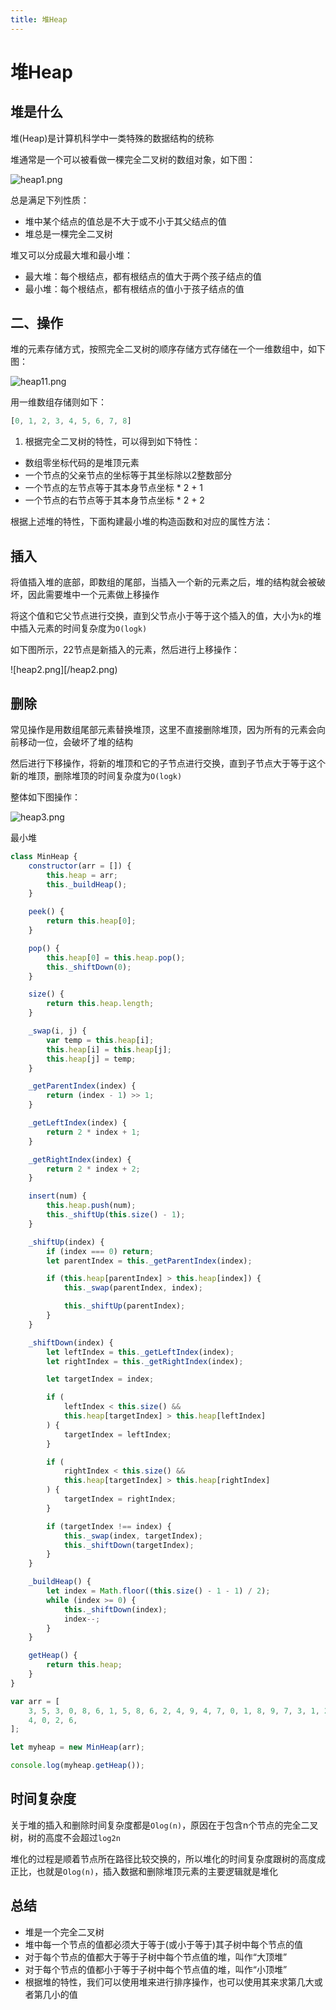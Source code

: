 ```yaml
---
title: 堆Heap
---
```


# 堆Heap

## 堆是什么

堆(Heap)是计算机科学中一类特殊的数据结构的统称

堆通常是一个可以被看做一棵完全二叉树的数组对象，如下图：

![heap1.png](/heap1.png)

总是满足下列性质：

- 堆中某个结点的值总是不大于或不小于其父结点的值
- 堆总是一棵完全二叉树

堆又可以分成最大堆和最小堆：

- 最大堆：每个根结点，都有根结点的值大于两个孩子结点的值
- 最小堆：每个根结点，都有根结点的值小于孩子结点的值

## **二、操作**

堆的元素存储方式，按照完全二叉树的顺序存储方式存储在一个一维数组中，如下图：

![heap11.png](/heap11.png)


用一维数组存储则如下：

```jsx
[0, 1, 2, 3, 4, 5, 6, 7, 8]
```

1. 根据完全二叉树的特性，可以得到如下特性：
- 数组零坐标代码的是堆顶元素
- 一个节点的父亲节点的坐标等于其坐标除以2整数部分
- 一个节点的左节点等于其本身节点坐标 * 2 + 1
- 一个节点的右节点等于其本身节点坐标 * 2 + 2

根据上述堆的特性，下面构建最小堆的构造函数和对应的属性方法：

## **插入**

将值插入堆的底部，即数组的尾部，当插入一个新的元素之后，堆的结构就会被破坏，因此需要堆中一个元素做上移操作

将这个值和它父节点进行交换，直到父节点小于等于这个插入的值，大小为`k`的堆中插入元素的时间复杂度为`O(logk)`

如下图所示，22节点是新插入的元素，然后进行上移操作：

![heap2.png][/heap2.png)

## 删除

常见操作是用数组尾部元素替换堆顶，这里不直接删除堆顶，因为所有的元素会向前移动一位，会破坏了堆的结构

然后进行下移操作，将新的堆顶和它的子节点进行交换，直到子节点大于等于这个新的堆顶，删除堆顶的时间复杂度为`O(logk)`

整体如下图操作：

![heap3.png](/heap3.png)

最小堆

```jsx
class MinHeap {
	constructor(arr = []) {
		this.heap = arr;
		this._buildHeap();
	}

	peek() {
		return this.heap[0];
	}

	pop() {
		this.heap[0] = this.heap.pop();
		this._shiftDown(0);
	}

	size() {
		return this.heap.length;
	}

	_swap(i, j) {
		var temp = this.heap[i];
		this.heap[i] = this.heap[j];
		this.heap[j] = temp;
	}

	_getParentIndex(index) {
		return (index - 1) >> 1;
	}

	_getLeftIndex(index) {
		return 2 * index + 1;
	}

	_getRightIndex(index) {
		return 2 * index + 2;
	}

	insert(num) {
		this.heap.push(num);
		this._shiftUp(this.size() - 1);
	}

	_shiftUp(index) {
		if (index === 0) return;
		let parentIndex = this._getParentIndex(index);

		if (this.heap[parentIndex] > this.heap[index]) {
			this._swap(parentIndex, index);

			this._shiftUp(parentIndex);
		}
	}

	_shiftDown(index) {
		let leftIndex = this._getLeftIndex(index);
		let rightIndex = this._getRightIndex(index);

		let targetIndex = index;

		if (
			leftIndex < this.size() &&
			this.heap[targetIndex] > this.heap[leftIndex]
		) {
			targetIndex = leftIndex;
		}

		if (
			rightIndex < this.size() &&
			this.heap[targetIndex] > this.heap[rightIndex]
		) {
			targetIndex = rightIndex;
		}

		if (targetIndex !== index) {
			this._swap(index, targetIndex);
			this._shiftDown(targetIndex);
		}
	}

	_buildHeap() {
		let index = Math.floor((this.size() - 1 - 1) / 2);
		while (index >= 0) {
			this._shiftDown(index);
			index--;
		}
	}

	getHeap() {
		return this.heap;
	}
}

var arr = [
	3, 5, 3, 0, 8, 6, 1, 5, 8, 6, 2, 4, 9, 4, 7, 0, 1, 8, 9, 7, 3, 1, 2, 5, 9, 7,
	4, 0, 2, 6,
];

let myheap = new MinHeap(arr);

console.log(myheap.getHeap());
```

## **时间复杂度**

关于堆的插入和删除时间复杂度都是`Olog(n)`，原因在于包含n个节点的完全二叉树，树的高度不会超过`log2n`

堆化的过程是顺着节点所在路径比较交换的，所以堆化的时间复杂度跟树的高度成正比，也就是`Olog(n)`，插入数据和删除堆顶元素的主要逻辑就是堆化

## **总结**

- 堆是一个完全二叉树
- 堆中每一个节点的值都必须大于等于(或小于等于)其子树中每个节点的值
- 对于每个节点的值都大于等于子树中每个节点值的堆，叫作“大顶堆”
- 对于每个节点的值都小于等于子树中每个节点值的堆，叫作“小顶堆”
- 根据堆的特性，我们可以使用堆来进行排序操作，也可以使用其来求第几大或者第几小的值